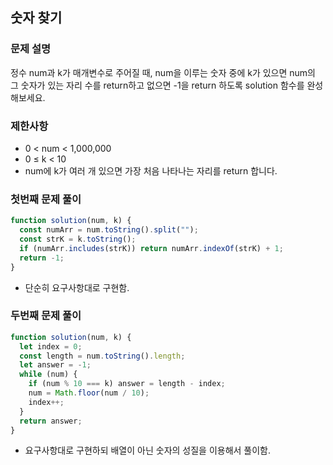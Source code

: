 ## 숫자 찾기

### 문제 설명

정수 num과 k가 매개변수로 주어질 때, num을 이루는 숫자 중에 k가 있으면 num의 그 숫자가 있는 자리 수를 return하고 없으면 -1을 return 하도록 solution 함수를 완성해보세요.

### 제한사항

- 0 < num < 1,000,000
- 0 ≤ k < 10
- num에 k가 여러 개 있으면 가장 처음 나타나는 자리를 return 합니다.

### 첫번째 문제 풀이

```js
function solution(num, k) {
  const numArr = num.toString().split("");
  const strK = k.toString();
  if (numArr.includes(strK)) return numArr.indexOf(strK) + 1;
  return -1;
}
```

- 단순히 요구사항대로 구현함.

### 두번째 문제 풀이

```js
function solution(num, k) {
  let index = 0;
  const length = num.toString().length;
  let answer = -1;
  while (num) {
    if (num % 10 === k) answer = length - index;
    num = Math.floor(num / 10);
    index++;
  }
  return answer;
}
```

- 요구사항대로 구현하되 배열이 아닌 숫자의 성질을 이용해서 풀이함.
